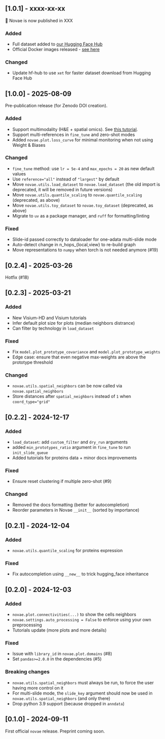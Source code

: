 ## [1.0.1] - xxxx-xx-xx

🎉 Novae is now published in XXX

### Added
- Full dataset added to [our Hugging Face Hub](https://huggingface.co/datasets/MICS-Lab/novae)
- Official Docker images released - [see here](https://hub.docker.com/r/quentinblampey/novae)

### Changed
- Update hf-hub to use `xet` for faster dataset download from Hugging Face Hub

## [1.0.0] - 2025-08-09

Pre-publication release (for Zenodo DOI creation).

### Added
- Support multimodality (H&E + spatial omics). See [this tutorial](https://mics-lab.github.io/novae/tutorials/he_usage/).
- Support multi-references in `fine_tune` and zero-shot modes
- Added `novae.plot.loss_curve` for minimal monitoring when not using Weight & Biases

### Changed
- `fine_tune` method: use `lr = 5e-4` and `max_epochs = 20` as new default values
- Use `reference="all"` instead of `"largest"` by default
- Move `novae.utils.load_dataset` to `novae.load_dataset` (the old import is deprecated, it will be removed in future versions)
- Move `novae.utils.quantile_scaling` to `novae.quantile_scaling` (deprecated, as above)
- Move `novae.utils.toy_dataset` to `novae.toy_dataset` (deprecated, as above)
- Migrate to `uv` as a package manager, and `ruff` for formatting/linting

### Fixed
- Slide-id passed correctly to dataloader for one-adata multi-slide mode
- Auto-detect change in n_hops_{local,view} to re-build graph
- Move representations to `numpy` when torch is not needed anymore (#19)

## [0.2.4] - 2025-03-26

Hotfix (#18)

## [0.2.3] - 2025-03-21

### Added
- New Visium-HD and Visium tutorials
- Infer default plot size for plots (median neighbors distrance)
- Can filter by technology in `load_dataset`

### Fixed
- Fix `model.plot_prototype_covariance` and `model.plot_prototype_weights`
- Edge case: ensure that even negative max-weights are above the prototype threshold

### Changed
- `novae.utils.spatial_neighbors` can be now called via `novae.spatial_neighbors`
- Store distances after `spatial_neighbors` instead of `1` when `coord_type="grid"`

## [0.2.2] - 2024-12-17

### Added
- `load_dataset`: add `custom_filter` and `dry_run` arguments
- added `min_prototypes_ratio` argument in `fine_tune` to run `init_slide_queue`
- Added tutorials for proteins data + minor docs improvements

### Fixed
- Ensure reset clustering if multiple zero-shot (#9)

### Changed
- Removed the docs formatting (better for autocompletion)
- Reorder parameters in Novae `__init__` (sorted by importance)

## [0.2.1] - 2024-12-04

### Added
- `novae.utils.quantile_scaling` for proteins expression

### Fixed
- Fix autocompletion using `__new__` to trick hugging_face inheritance


## [0.2.0] - 2024-12-03

### Added

- `novae.plot.connectivities(...)` to show the cells neighbors
- `novae.settings.auto_processing = False` to enforce using your own preprocessing
- Tutorials update (more plots and more details)

### Fixed

- Issue with `library_id` in `novae.plot.domains` (#8)
- Set `pandas>=2.0.0` in the dependencies (#5)

### Breaking changes

- `novae.utils.spatial_neighbors` must always be run, to force the user having more control on it
- For multi-slide mode, the `slide_key` argument should now be used in `novae.utils.spatial_neighbors` (and only there)
- Drop python 3.9 support (because dropped in `anndata`)

## [0.1.0] - 2024-09-11

First official `novae` release. Preprint coming soon.
